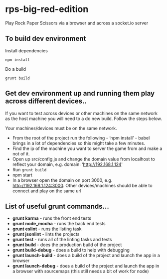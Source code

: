 # rps-big-red-edition
Play Rock Paper Scissors via a browser and across a socket.io server

## To build dev environment
Install dependencies

```
npm install
```
Do a build

```
grunt build
```

## Get dev environment up and running them play across different devices..
If you want to test across devices or other machines on the same network as the host machine you will need to a do new build. Follow the steps below.

Your machines/devices must be on the same network. 

* From the root of the project run the following - ‘npm install’ - babel brings in a lot of dependencies so this might take a few minutes.
* Find the ip of the machine you want to server the game from and make a not of it.
* Open up src/config.js and change the domain value from localhost to reflect your domain, e.g. domain: ‘http://192.168.1.124'
* Run ```grunt build```
* npm start
* In a browser open the domain on port 3000, e.g. http://192.168.1.124:3000. Other devices/machines should be able to connect and play on the same url


## List of useful grunt commands...
* **grunt karma** - runs the front end tests
* **grunt node_mocha** - runs the back end tests
* **grunt eslint** - runs the listing task
* **grunt jsonlint** - lints the projects
* **grunt test** - runs all of the linting tasks and tests
* **grunt build** - does the production build of the project
* **grunt build-debug** - does a build to help with debugging
* **grunt launch-build** - does a build of the project and launch the app in a browser
* **grunt launch-debug** - does a build of the project and launch the app in a browser with sourcemaps (this still needs a bit of work for node)


